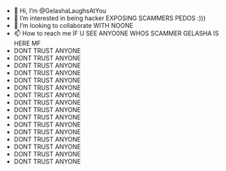 - 👋 Hi, I’m @GelashaLaughsAtYou
- 👀 I’m interested in being hacker 
EXPOSING SCAMMERS PEDOS :)))
- 💞️ I’m looking to collaborate WITH NOONE
- 📫 How to reach me IF U SEE ANYO0NE WHOS SCAMMER GELASHA IS HERE MF
- DONT TRUST ANYONE
- DONT TRUST ANYONE
- DONT TRUST ANYONE
- DONT TRUST ANYONE
- DONT TRUST ANYONE
- DONT TRUST ANYONE
- DONT TRUST ANYONE
- DONT TRUST ANYONE
- DONT TRUST ANYONE
- DONT TRUST ANYONE
- DONT TRUST ANYONE
- DONT TRUST ANYONE
- DONT TRUST ANYONE
- DONT TRUST ANYONE
- DONT TRUST ANYONE
- DONT TRUST ANYONE

<!---
GelashaLaughsAtYou/GelashaLaughsAtYou is a ✨ special ✨ repository because its `README.md` (this file) appears on your GitHub profile.
You can click the Preview link to take a look at your changes.
--->
